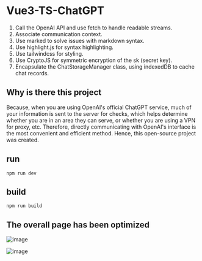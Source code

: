 # Vue3-TS-ChatGPT

1. Call the OpenAI API and use fetch to handle readable streams.
2. Associate communication context.
3. Use marked to solve issues with markdown syntax.
4. Use highlight.js for syntax highlighting.
5. Use tailwindcss for styling.
6. Use CryptoJS for symmetric encryption of the sk (secret key).
7. Encapsulate the ChatStorageManager class, using indexedDB to cache chat records.

## Why is there this project
  Because, when you are using OpenAI's official ChatGPT service, much of your information is sent to the server for checks, which helps determine whether you are in an area they can serve, or whether you are using a VPN for proxy, etc. Therefore, directly communicating with OpenAI's interface is the most convenient and efficient method. Hence, this open-source project was created.

## run
```
npm run dev
```

## build
```
npm run build
```

## The overall page has been optimized
![image](https://github.com/sumingcheng/Vue3-TS-ChatGPT/assets/21992204/12b97d15-9489-4a18-8f22-09350b33b6ff)

![image](https://github.com/sumingcheng/Vue3-TS-ChatGPT/assets/21992204/901dfa78-6a5a-4119-ac80-0fab6c3d5317)

